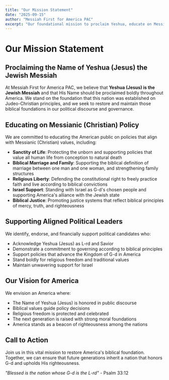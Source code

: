 ```yaml
---
title: "Our Mission Statement"
date: "2025-09-15"
author: "Messiah First for America PAC"
excerpt: "Our foundational mission to proclaim Yeshua, educate on Messianic policy, and support aligned leaders."
---
```


# Our Mission Statement

## Proclaiming the Name of Yeshua (Jesus) the Jewish Messiah

At Messiah First for America PAC, we believe that **Yeshua (Jesus) is the Jewish Messiah** and that His Name should be proclaimed boldly throughout America. We stand on the foundation that this nation was established on Judeo-Christian principles, and we seek to restore and maintain those biblical foundations in our political discourse and governance.

## Educating on Messianic (Christian) Policy

We are committed to educating the American public on policies that align with Messianic (Christian) values, including:

- **Sanctity of Life**: Protecting the unborn and supporting policies that value all human life from conception to natural death
- **Biblical Marriage and Family**: Supporting the biblical definition of marriage between one man and one woman, and strengthening family structures
- **Religious Liberty**: Defending the constitutional right to freely practice faith and live according to biblical convictions
- **Israel Support**: Standing with Israel as G-d's chosen people and supporting America's alliance with the Jewish state
- **Biblical Justice**: Promoting justice systems that reflect biblical principles of mercy, truth, and righteousness

## Supporting Aligned Political Leaders

We identify, endorse, and financially support political candidates who:

- Acknowledge Yeshua (Jesus) as L-rd and Savior
- Demonstrate a commitment to governing according to biblical principles
- Support policies that advance the Kingdom of G-d in America
- Stand boldly for religious freedom and traditional values
- Maintain unwavering support for Israel

## Our Vision for America

We envision an America where:

- The Name of Yeshua (Jesus) is honored in public discourse
- Biblical values guide policy decisions
- Religious freedom is protected and celebrated
- The next generation is raised with strong moral foundations
- America stands as a beacon of righteousness among the nations

## Call to Action

Join us in this vital mission to restore America's biblical foundation. Together, we can ensure that future generations inherit a nation that honors G-d and upholds His righteousness.

*"Blessed is the nation whose G-d is the L-rd"* - Psalm 33:12